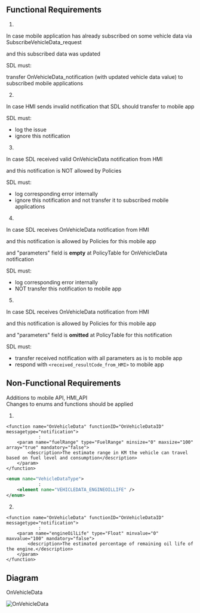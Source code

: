 ## Functional Requirements

1. 
In case mobile application has already subscribed on some vehicle data via SubscribeVehicleData_request  

and this subscribed data was updated  

SDL must:  

transfer OnVehicleData_notification (with updated vehicle data value) to subscribed mobile applications  

2.  
In case HMI sends invalid notification that SDL should transfer to mobile app  

SDL must:  

- log the issue  
- ignore this notification  


3. 
In case SDL received valid OnVehicleData notification from HMI

and this notification is NOT allowed by Policies

SDL must:

- log corresponding error internally
- ignore this notification and not transfer it to subscribed mobile applications  

4.  
In case SDL receives OnVehicleData notification from HMI  

and this notification is allowed by Policies for this mobile app  

and "parameters" field is **empty** at PolicyTable for OnVehicleData notification  

SDL must:
- log corresponding error internally
- NOT transfer this notification to mobile app

5.
In case SDL receives OnVehicleData notification from HMI  

and this notification is allowed by Policies for this mobile app  

and "parameters" field is **omitted** at PolicyTable for this notification  

SDL must:  
- transfer received notification with all parameters as is to mobile app  
- respond with `<received_resultCode_from_HMI>` to mobile app


## Non-Functional Requirements  
Additions to mobile API, HMI_API  
Changes to enums and functions should be applied  

1.
```
<function name="OnVehicleData" functionID="OnVehicleDataID" messagetype="notification">
            :
    <param name="fuelRange" type="FuelRange" minsize="0" maxsize="100" array="true" mandatory="false">
        <description>The estimate range in KM the vehicle can travel based on fuel level and consumption</description>
    </param>
</function>
```
```xml
<enum name="VehicleDataType">
            :
    <element name="VEHICLEDATA_ENGINEOILLIFE" />
</enum>
```
2.
```
<function name="OnVehicleData" functionID="OnVehicleDataID" messagetype="notification">
            :
    <param name="engineOilLife" type="Float" minvalue="0" maxvalue="100" mandatory="false">
        <description>The estimated percentage of remaining oil life of the engine.</description>
    </param>
</function>
```


## Diagram

OnVehicleData

![OnVehicleData](https://github.com/smartdevicelink/sdl_requirements/tree/feature/FuelRange/detailed_docs/accessories/OnVehicleData.png)


